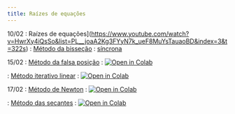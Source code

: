 ```yaml
---
title: Raízes de equações
---
```


10/02
: Raízes de equações](https://www.youtube.com/watch?v=HwrXy4iQsSo&list=PL__joaA2Kg3FYyN7k_ueF8MuYsTauaoBD&index=3&t=322s)
: [Método da bisseção](https://www.youtube.com/watch?v=5wDrXBE0ULc&list=PL__joaA2Kg3FYyN7k_ueF8MuYsTauaoBD&index=3)
  : [síncrona](/material/03_zeros_funcoes.html)

15/02
: [Método da falsa posição](https://www.youtube.com/watch?v=6DsPCjCwTUQ&list=PL__joaA2Kg3FYyN7k_ueF8MuYsTauaoBD&index=4&t=40s)
  : <a href="https://githubtocolab.com/cn-ufpe/cn-ufpe.github.io/blob/master/material/04_zeros_funcoes.ipynb" target="_parent"><img src="https://colab.research.google.com/assets/colab-badge.svg" alt="Open in Colab"/></a>

: [Método iterativo linear](https://www.youtube.com/watch?v=tNenXg1wmC4&list=PL__joaA2Kg3FYyN7k_ueF8MuYsTauaoBD&index=5)
  : <a href="https://githubtocolab.com/cn-ufpe/cn-ufpe.github.io/blob/master/material/05_zeros_funcoes.ipynb" target="_parent"><img src="https://colab.research.google.com/assets/colab-badge.svg" alt="Open in Colab"/></a>

17/02
: [Método de Newton](https://youtu.be/ylgheMAoVso)
  : <a href="https://githubtocolab.com/cn-ufpe/cn-ufpe.github.io/blob/master/material/06_zeros_funcoes.ipynb" target="_parent"><img src="https://colab.research.google.com/assets/colab-badge.svg" alt="Open in Colab"/></a>

: [Método das secantes](https://youtu.be/6n_-w3gjXDA)
  : <a href="https://githubtocolab.com/cn-ufpe/cn-ufpe.github.io/blob/master/material/07_zeros_funcoes.ipynb" target="_parent"><img src="https://colab.research.google.com/assets/colab-badge.svg" alt="Open in Colab"/></a>
